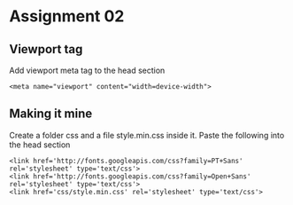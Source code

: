 # Assignment 02

## Viewport tag

Add viewport meta tag to the head section

	<meta name="viewport" content="width=device-width">
	
## Making it mine

Create a folder css and a file style.min.css inside it. 
Paste the following into the head section

	<link href='http://fonts.googleapis.com/css?family=PT+Sans' rel='stylesheet' type='text/css'>
	<link href='http://fonts.googleapis.com/css?family=Open+Sans' rel='stylesheet' type='text/css'>
	<link href='css/style.min.css' rel='stylesheet' type='text/css'>
